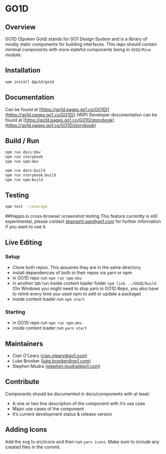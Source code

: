 # GO1D 
## Overview
GO1D (Spoken Gold) stands for GO1 Design System and is a library of mostly static components for building interfaces. This repo should contain minimal components with more stateful components being in `GO1D/Mine` module.

## Installation
```sh
npm install @go1d/go1d
```

## Documentation
Can be found at [https://go1d.pages.go1.co/GO1D/](https://go1d.pages.go1.co/GO1D/)
(WIP) Developer documentation can be found at [https://go1d.pages.go1.co/GO1D/storybook](https://go1d.pages.go1.co/GO1D/storybook)

## Build / Run
```sh
npm run docs:dev
npm run storybook
npm run npm:dev

npm run docs:build
npm run storybook:build
npm run npm:build
```

## Testing
```sh
npm test --coverage
```

##Happo.io cross-browser screenshot testing
This feature currently is still experimental, please contact shangzhi.pan@go1.com for further information if you want to use it.

## Live Editing
### Setup
- Clone both repos. This assumes they are in the same directory
- install dependencies of both in their repos via yarn or npm
- in GO1D repo run `npm run npm:dev`
- in another tab run inside content loader folder `npm link ../GO1D/build` (On Windows you might need to stop yarn in GO1D Repo, you also have to relink every time you used npm to add or update a package)
- inside content loader run `npm start`

### Starting
- in GO1D repo run `npm run npm:dev`
- inside content loader run `yarn start`

## Maintainers
* Cian O'Leary (cian.oleary@go1.com)
* Luke Brooker (luke.brooker@go1.com)
* Stephen Mudra (stephen.mudra@go1.com)

## Contribute
Components should be documented in docs/components with at least:
* A one or two line description of the component with it’s use case
* Major use cases of the component
* It’s current development status & release version


## Adding Icons
Add the svg to src/icons and then run `yarn icons`. Make sure to include any created files in the commit.
